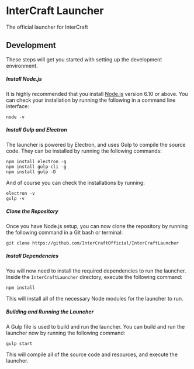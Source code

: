 # InterCraft Launcher
The official launcher for InterCraft

## Development
These steps will get you started with setting up the development environment.

##### Install Node.js
It is highly recommended that you install [Node.js](https://nodejs.org/) version 6.10 or above.
You can check your installation by running the following in a command line interface:
```
node -v
```


##### Install Gulp and Electron
The launcher is powered by Electron, and uses Gulp to compile the source code. They can be installed by running the following commands:

```
npm install electron -g
npm install gulp-cli -g
npm install gulp -D
```
And of course you can check the installations by running:
```
electron -v
gulp -v
```


##### Clone the Repository
Once you have Node.js setup, you can now clone the repository by running the following command in a Git bash or terminal:
```
git clone https://github.com/InterCraftOfficial/InterCraftLauncher
```


##### Install Dependencies
You will now need to install the required dependencies to run the launcher. Inside the `InterCraftLauncher` directory, execute the following command:
```
npm install
```
This will install all of the necessary Node modules for the launcher to run.


##### Building and Running the Launcher
A Gulp file is used to build and run the launcher. You can build and run the launcher now by running the following command:
```
gulp start
```
This will compile all of the source code and resources, and execute the launcher.